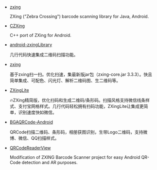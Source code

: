 * [zxing](https://github.com/zxing/zxing)

    ZXing ("Zebra Crossing") barcode scanning library for Java, Android.
* [CZXing](https://github.com/devilsen/CZXing)

    C++ port of ZXing for Android.
* [android-zxingLibrary](https://github.com/yipianfengye/android-zxingLibrary)

    几行代码快速集成二维码扫描功能。
* [zxing](https://github.com/yuzhiqiang1993/zxing)

    基于zxing扫一扫。优化扫速，集最新版jar包（zxing-core.jar 3.3.3）。快且简单集成、可配色、闪光灯、解析二维码图、生二维码等。
* [ZXingLite](https://github.com/jenly1314/ZXingLite)

    🔥ZXing精简版，优化扫码和生成二维码/条形码。扫描风格支持微信线条样式、支付宝网格样式。几行代码轻松拥有扫码功能，ZXingLite让集成更简单，识别速度快如微信。
* [BGAQRCode-Android](https://github.com/bingoogolapple/BGAQRCode-Android)

    QRCode扫描二维码、条形码，相册获图识别，生带Logo二维码，支持微博、微信、QQ扫描样式。
* [QRCodeReaderView](https://github.com/dlazaro66/QRCodeReaderView)

    Modification of ZXING Barcode Scanner project for easy Android QR-Code detection and AR purposes.